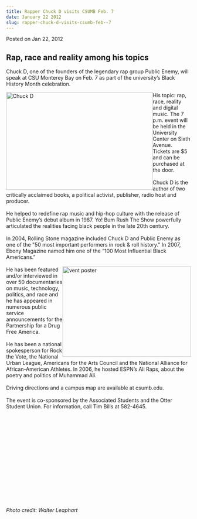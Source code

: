 ```yaml
---
title: Rapper Chuck D visits CSUMB Feb. 7
date: January 22 2012
slug: rapper-chuck-d-visits-csumb-feb--7
---
```





<span class="date">Posted on Jan 22, 2012    </span>
<h2>Rap, race and reality among his topics</h2>
<p>Chuck D, one of the founders of the legendary rap group Public
Enemy, will speak at CSU Monterey Bay on Feb. 7 as part of the
university&#x2019;s Black History Month celebration.</p>
<p><img alt="Chuck D" src="http://news.csumb.edu/sites/default/files/65/attachments/news/images/chuck_d-_photo_high_res_headshot_credit_to_walter_leaphart_2005.jpg" style="float:left; width:400px; height:267px">His topic: rap,
race, reality and digital music. The 7 p.m. event will be held in
the University Center on Sixth Avenue. Tickets are $5 and can be
purchased at the door.<br>
<br>
Chuck D is the author of two critically acclaimed books, a
political activist, publisher, radio host and producer.<br>
<br>
He helped to redefine rap music and hip-hop culture with the
release of Public Enemy&#x2019;s debut album in 1987. Yo! Bum Rush The
Show powerfully articulated the realities facing black people in
the late 20th century.<br>
<br>
In 2004, Rolling Stone magazine included Chuck D and Public Enemy
as one of the &quot;50 most important performers in rock &amp; roll
history.&quot; In 2007, Ebony Magazine named him one of the &#x201C;100 Most
Influential Black Americans.&#x201D;<br>
<br>
<img alt="vent poster" src="http://news.csumb.edu/sites/default/files/65/attachments/news/images/chuck_d_-_event_poster.png" style="float:right; width:350px; height:247px">He has been
featured and/or interviewed in over 50 documentaries on music,
technology, politics, and race and he has appeared in numerous
public service announcements for the Partnership for a Drug Free
America.<br>
<br>
He has been a national spokesperson for Rock the Vote, the National
Urban League, Americans for the Arts Council and the National
Alliance for African-American Athletes. In 2006, he hosted ESPN&#x2019;s
Ali Raps, about the poetry and politics of Muhammad Ali.<br>
<br>
Driving directions and a campus map are available at
csumb.edu.<br>
<br>
The event is co-sponsored by the Associated Students and the Otter
Student Union. For information, call Tim Bills at 582-4645.</br></br></br></br></br></br></img></br></br></br></br></br></br></br></br></img></p>
<p>&#xA0;</p>
<p class="small"><em>Photo credit: Walter Leaphart</em></p>





